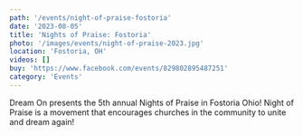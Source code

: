 ```yaml
---
path: '/events/night-of-praise-fostoria'
date: '2023-08-05'
title: 'Nights of Praise: Fostoria'
photo: '/images/events/night-of-praise-2023.jpg'
location: 'Fostoria, OH'
videos: []
buy: 'https://www.facebook.com/events/829802895487251'
category: 'Events'
---
```


Dream On presents the 5th annual Nights of Praise in Fostoria Ohio! Night of Praise is a movement that encourages churches in the community to unite and dream again!
